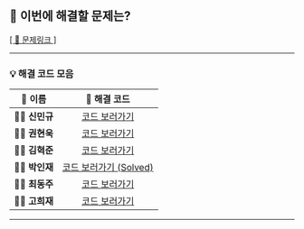 ## 🎯 이번에 해결할 문제는?  
[[ 🔗 문제링크 ]](https://www.acmicpc.net/problem/1546)

---

### 💡 해결 코드 모음

| 👤 **이름**   |  🔗 **해결 코드**   |
|:-------------:|:---------------:|
| 🧑‍💻 **신민규** |  [코드 보러가기](#)   |
| 👨‍💻 **권현욱** |  [코드 보러가기](#)   |
| 🧑‍💻 **김혁준** |  [코드 보러가기](#)   |
| 👨‍💻 **박인재** |   [코드 보러가기 (Solved)](https://github.com/jaypaak/myalgo/blob/main/%EB%B0%B1%EC%A4%80/Bronze/1546.%E2%80%85%ED%8F%89%EA%B7%A0/%ED%8F%89%EA%B7%A0.cc)   |
| 🧑‍💻 **최동주** |  [코드 보러가기](#)   |
| 👨‍💻 **고희재** |  [코드 보러가기](#)   |

---
